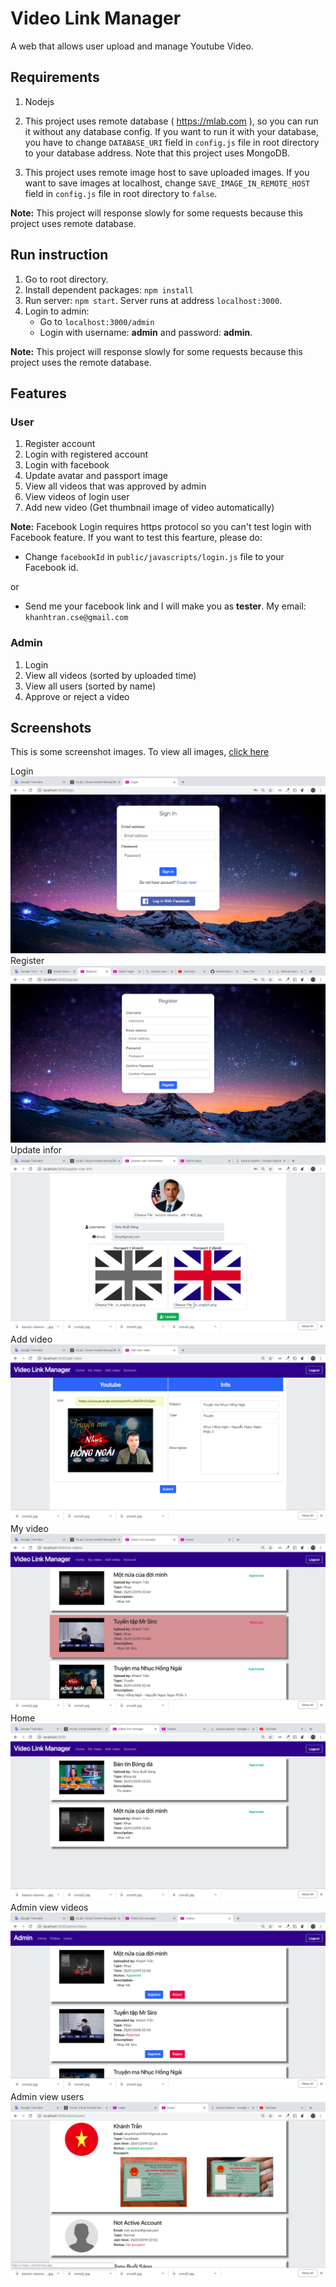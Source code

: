 # Video Link Manager

A web that allows user upload and manage Youtube Video.

## Requirements

1. Nodejs
2. This project uses remote database ( https://mlab.com ), so you can run it without any database config. If you want to run it with your database, you have to change ```DATABASE_URI``` field in ```config.js``` file in root directory to your database address. Note that this project uses MongoDB.

3. This project uses remote image host to save uploaded images. If you want to save images at localhost, change ```SAVE_IMAGE_IN_REMOTE_HOST``` field in ```config.js``` file in root directory to ```false```.

**Note:** This project will response slowly for some requests because this project uses remote database.

## Run instruction

1. Go to root directory.
2. Install dependent packages: ```npm install```
3. Run server: ```npm start```. Server runs at address ```localhost:3000```.
4. Login to admin:
    - Go to ```localhost:3000/admin```
    - Login with username: **admin** and password: **admin**.

**Note:** This project will response slowly for some requests because this project uses the remote database.

## Features

### User

1. Register account
2. Login with registered account
3. Login with facebook
4. Update avatar and passport image
5. View all videos that was approved by admin
6. View videos of login user
7. Add new video (Get thumbnail image of video automatically)

**Note:** Facebook Login requires https protocol so you can't test login with Facebook feature. If you want to test this fearture, please do:
 * Change ```facebookId``` in ```public/javascripts/login.js``` file to your Facebook id.

 or

 * Send me your facebook link and I will make you as **tester**. My email: ```khanhtran.cse@gmail.com```

### Admin

1. Login
2. View all videos (sorted by uploaded time)
3. View all users (sorted by name)
4. Approve or reject a video

## Screenshots

This is some screenshot images. To view all images, [click here](screenshots)

Login
![login](screenshots/user-login.png)
Register
![register](screenshots/user-register.png)
Update infor
![register](screenshots/user-update-info.png)
Add video
![register](screenshots/user-add-video.png)
My video
![register](screenshots/user-my-video-2.png)
Home
![register](screenshots/user-home.png)
Admin view videos
![register](screenshots/admin-view-videos.png)
Admin view users
![register](screenshots/admin-view-users.png)